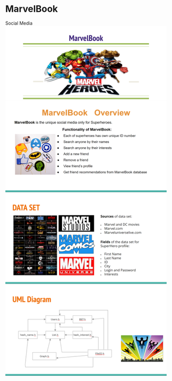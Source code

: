 # MarvelBook
Social Media
![first](https://github.com/HaiTrieuNg/MarvelBook/blob/master/image/Screenshot%20(260).png)
![second](https://github.com/HaiTrieuNg/MarvelBook/blob/master/image/Screenshot%20(259).png)
![fourth](https://github.com/HaiTrieuNg/MarvelBook/blob/master/image/Screenshot%20(257).png)
![third](https://github.com/HaiTrieuNg/MarvelBook/blob/master/image/Screenshot%20(258).png)


